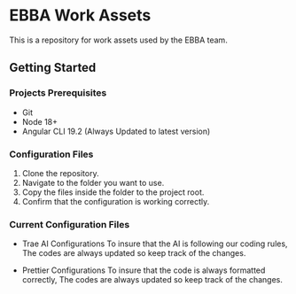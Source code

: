 # EBBA Work Assets

This is a repository for work assets used by the EBBA team.

## Getting Started

### Projects Prerequisites

- Git
- Node 18+
- Angular CLI 19.2 (Always Updated to latest version)

### Configuration Files

1. Clone the repository.
2. Navigate to the folder you want to use.
3. Copy the files inside the folder to the project root.
4. Confirm that the configuration is working correctly.

### Current Configuration Files
- Trae AI Configurations
    To insure that the AI is following our coding rules, The codes are always updated so keep track of the changes.

- Prettier Configurations
    To insure that the code is always formatted correctly, The codes are always updated so keep track of the changes.